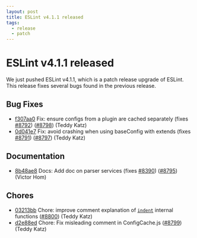 ```yaml
---
layout: post
title: ESLint v4.1.1 released
tags:
  - release
  - patch
---
```

# ESLint v4.1.1 released

We just pushed ESLint v4.1.1, which is a patch release upgrade of ESLint. This release  fixes several bugs found in the previous release. 










## Bug Fixes


* [f307aa0](https://github.com/eslint/eslint/commit/f307aa0) Fix: ensure configs from a plugin are cached separately (fixes [#8792](https://github.com/eslint/eslint/issues/8792)) ([#8798](https://github.com/eslint/eslint/issues/8798)) (Teddy Katz)
* [0d041e7](https://github.com/eslint/eslint/commit/0d041e7) Fix: avoid crashing when using baseConfig with extends (fixes [#8791](https://github.com/eslint/eslint/issues/8791)) ([#8797](https://github.com/eslint/eslint/issues/8797)) (Teddy Katz)




## Documentation


* [8b48ae8](https://github.com/eslint/eslint/commit/8b48ae8) Docs: Add doc on parser services (fixes [#8390](https://github.com/eslint/eslint/issues/8390)) ([#8795](https://github.com/eslint/eslint/issues/8795)) (Victor Hom)








## Chores


* [03213bb](https://github.com/eslint/eslint/commit/03213bb) Chore: improve comment explanation of [`indent`](/docs/rules/indent) internal functions ([#8800](https://github.com/eslint/eslint/issues/8800)) (Teddy Katz)
* [d2e88ed](https://github.com/eslint/eslint/commit/d2e88ed) Chore: Fix misleading comment in ConfigCache.js ([#8799](https://github.com/eslint/eslint/issues/8799)) (Teddy Katz)



